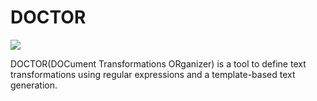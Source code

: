 # DOCTOR

![](https://travis-ci.org/Gwandalff/DOCTOR.svg?branch=master)

DOCTOR(DOCument Transformations ORganizer) is a tool to define text transformations using regular expressions and a template-based text generation.
